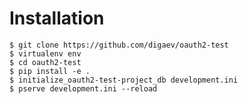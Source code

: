 Installation
============

    $ git clone https://github.com/digaev/oauth2-test
    $ virtualenv env
    $ cd oauth2-test
    $ pip install -e .
    $ initialize_oauth2-test-project_db development.ini
    $ pserve development.ini --reload
